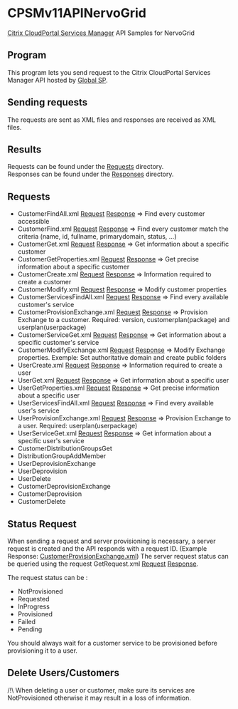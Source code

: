 # CPSMv11APINervoGrid
[Citrix CloudPortal Services Manager](https://www.google.com/url?sa=t&rct=j&q=&esrc=s&source=web&cd=1&cad=rja&uact=8&ved=0CB0QFjAA&url=http%3A%2F%2Fwww.citrix.com%2Fproducts%2Fcloudportal-services-manager%2Foverview.html&ei=TZASVc-_HYKLaMCDgbgM&usg=AFQjCNGbdsOjhikhGm4huacReiqf5tzbFQ&sig2=o125heJONSem2lRIDRslDQ) API Samples for NervoGrid

## Program
This program lets you send request to the Citrix CloudPortal Services Manager API hosted by [Global SP](http://www.globalsp.com/).

## Sending requests
The requests are sent as XML files and responses are received as XML files.

## Results 
Requests can be found under the [Requests](CPSMv11APINervoGrid/Requests/) directory.  
Responses can be found under the [Responses](CPSMv11APINervoGrid/Responses/) directory.  

## Requests
- CustomerFindAll.xml [Request](CPSMv11APINervoGrid/Requests/CustomerFindAll.xml) [Response](CPSMv11APINervoGrid/Responses/CustomerFindAll.xml) => Find every customer accessible 
- CustomerFind.xml [Request](CPSMv11APINervoGrid/Requests/CustomerFind.xml) [Response](CPSMv11APINervoGrid/Responses/CustomerFind.xml) => Find every customer match the criteria (name, id, fullname, primarydomain, status, ...)
- CustomerGet.xml  [Request](CPSMv11APINervoGrid/Requests/CustomerGet.xml) [Response](CPSMv11APINervoGrid/Responses/CustomerGet.xml) => Get information about a specific customer
- CustomerGetProperties.xml [Request](CPSMv11APINervoGrid/Requests/CustomerGetProperties.xml) [Response](CPSMv11APINervoGrid/Responses/CustomerGetProperties.xml) => Get precise information about a specific customer
- CustomerCreate.xml [Request](CPSMv11APINervoGrid/Requests/CustomerCreate.xml) [Response](CPSMv11APINervoGrid/Responses/CustomerCreate.xml) => Information required to create a customer
- CustomerModify.xml [Request](CPSMv11APINervoGrid/Requests/CustomerModify.xml) [Response](CPSMv11APINervoGrid/Responses/CustomerModify.xml) => Modify customer properties
- CustomerServicesFindAll.xml [Request](CPSMv11APINervoGrid/Requests/CustomerServicesFindAll.xml) [Response](CPSMv11APINervoGrid/Responses/CustomerServicesFindAll.xml) => Find every available customer's service
- CustomerProvisionExchange.xml  [Request](CPSMv11APINervoGrid/Requests/CustomerProvisionExchange.xml) [Response](CPSMv11APINervoGrid/Responses/CustomerProvisionExchange.xml) => Provision Exchange to a customer. Required: version, customerplan(package) and userplan(userpackage)
- CustomerServiceGet.xml [Request](CPSMv11APINervoGrid/Requests/CustomerServiceGet.xml) [Response](CPSMv11APINervoGrid/Responses/CustomerServiceGet.xml) => Get information about a specific customer's service
- CustomerModifyExchange.xml [Request](CPSMv11APINervoGrid/Requests/CustomerModifyExchange.xml) [Response](CPSMv11APINervoGrid/Responses/CustomerModifyExchange.xml) => Modify Exchange properties. Exemple: Set authoritative domain and create public folders
- UserCreate.xml [Request](CPSMv11APINervoGrid/Requests/UserCreate.xml) [Response](CPSMv11APINervoGrid/Responses/UserCreate.xml) => Information required to create a user
- UserGet.xml [Request](CPSMv11APINervoGrid/Requests/UserGet.xml) [Response](CPSMv11APINervoGrid/Responses/UserGet.xml) => Get information about a specific user
- UserGetProperties.xml [Request](CPSMv11APINervoGrid/Requests/UserGetProperties.xml) [Response](CPSMv11APINervoGrid/Responses/UserGetProperties.xml) => Get precise information about a specific user
- UserServicesFindAll.xml [Request](CPSMv11APINervoGrid/Requests/UserServicesFindAll.xml) [Response](CPSMv11APINervoGrid/Responses/UserServicesFindAll.xml) => Find every available user's service
- UserProvisionExchange.xml [Request](CPSMv11APINervoGrid/Requests/UserProvisionExchange.xml) [Response](CPSMv11APINervoGrid/Responses/UserProvisionExchange.xml) => Provision Exchange to a user. Required: userplan(userpackage)
- UserServiceGet.xml [Request](CPSMv11APINervoGrid/Requests/UserServiceGet.xml) [Response](CPSMv11APINervoGrid/Responses/UserServiceGet.xml) => Get information about a specific user's service
- CustomerDistributionGroupsGet
- DistributionGroupAddMember
- UserDeprovisionExchange
- UserDeprovision
- UserDelete
- CustomerDeprovisionExchange
- CustomerDeprovision
- CustomerDelete

## Status Request
When sending a request and server provisioning is necessary, a server request is created and the API responds with a request ID. (Example Response: [CustomerProvisionExchange.xml](CPSMv11APINervoGrid/Responses/CustomerProvisionExchange.xml))
The server request status can be queried using the request GetRequest.xml [Request](CPSMv11APINervoGrid/Requests/GetRequest.xml) [Response](CPSMv11APINervoGrid/Responses/GetRequest.xml).

The request status can be :
- NotProvisioned
- Requested
- InProgress
- Provisioned
- Failed
- Pending

You should always wait for a customer service to be provisioned before provisioning it to a user.

## Delete Users/Customers

/!\ When deleting a user or customer, make sure its services are NotProvisioned otherwise it may result in a loss of information.
